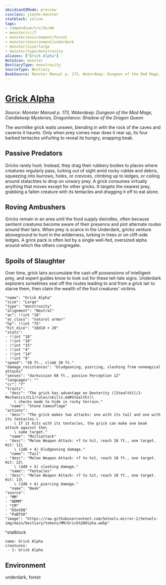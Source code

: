 ```yaml
---
obsidianUIMode: preview
cssclass: json5e-monster
statblock: inline
tags:
- compendium/src/5e/mm
- monster/cr/7
- monster/environment/forest
- monster/environment/underdark
- monster/size/large
- monster/type/monstrosity
aliases: ["Grick Alpha"]
NoteIcon: monster
BestiaryType: monstrosity
SourceType: Bestiary
BookSource: Monster Manual p. 173, Waterdeep: Dungeon of the Mad Mage, Candlekeep Mysteries, Dragonlance: Shadow of the Dragon Queen
---
```

# [Grick Alpha](2-Mechanics\CLI\bestiary\monstrosity/grick-alpha.md)
*Source: Monster Manual p. 173, Waterdeep: Dungeon of the Mad Mage, Candlekeep Mysteries, Dragonlance: Shadow of the Dragon Queen*  

The wormlike grick waits unseen, blending in with the rock of the caves and caverns it haunts. Only when prey comes near does it rear up, its four barbed tentacles unfurling to reveal its hungry, snapping beak.

## Passive Predators

Gricks rarely hunt. Instead, they drag their rubbery bodies to places where creatures regularly pass, lurking out of sight amid rocky rubble and debris, squeezing into burrows, holes, or crevices, climbing up to ledges, or coiling around stalactites to drop on unwary prey. A grick consumes virtually anything that moves except for other gricks. It targets the nearest prey, grabbing a fallen creature with its tentacles and dragging it off to eat alone.

## Roving Ambushers

Gricks remain in an area until the food supply dwindles, often because sentient creatures become aware of their presence and plot alternate routes around their lairs. When prey is scarce in the Underdark, gricks venture aboveground to hunt in the wilderness, lurking in trees or on cliff-side ledges. A grick pack is often led by a single well-fed, oversized alpha around which the others congregate.

## Spoils of Slaughter

Over time, grick lairs accumulate the cast-off possessions of intelligent prey, and expert guides know to look out for these tell-tale signs. Underdark explorers sometimes seal off the routes leading to and from a grick lair to starve them, then claim the wealth of the foul creatures' victims.

```statblock
"name": "Grick Alpha"
"size": "Large"
"type": "monstrosity"
"alignment": "Neutral"
"ac": !!int "18"
"ac_class": "natural armor"
"hp": !!int "75"
"hit_dice": "10d10 + 20"
"stats":
- !!int "18"
- !!int "16"
- !!int "15"
- !!int "4"
- !!int "14"
- !!int "9"
"speed": "30 ft., climb 30 ft."
"damage_resistances": "bludgeoning, piercing, slashing from nonmagical attacks"
"senses": "darkvision 60 ft., passive Perception 12"
"languages": ""
"cr": "7"
"traits":
- "desc": "The grick has advantage on Dexterity ([Stealth](/2-Mechanics/CLI/rules/skills.md#Stealth))\
    \ checks made to hide in rocky terrain."
  "name": "Stone Camouflage"
"actions":
- "desc": "The grick makes two attacks: one with its tail and one with its tentacles.\
    \ If it hits with its tentacles, the grick can make one beak attack against the\
    \ same target."
  "name": "Multiattack"
- "desc": "Melee Weapon Attack: +7 to hit, reach 10 ft., one target. Hit: 11\
    \ (2d6 + 4) bludgeoning damage."
  "name": "Tail"
- "desc": "Melee Weapon Attack: +7 to hit, reach 10 ft., one target. Hit: 22\
    \ (4d8 + 4) slashing damage."
  "name": "Tentacles"
- "desc": "Melee Weapon Attack: +7 to hit, reach 10 ft., one target. Hit: 13\
    \ (2d8 + 4) piercing damage."
  "name": "Beak"
"source":
- "MM"
- "WDMM"
- "CM"
- "DSotDQ"
- "PaBTSO"
"image": "https://raw.githubusercontent.com/5etools-mirror-2/5etools-img/main/bestiary/tokens/MM/Grick%20Alpha.webp"
```
^statblock

```encounter-table
name: Grick Alpha
creatures:
 - 1: Grick Alpha
```

## Environment

underdark, forest